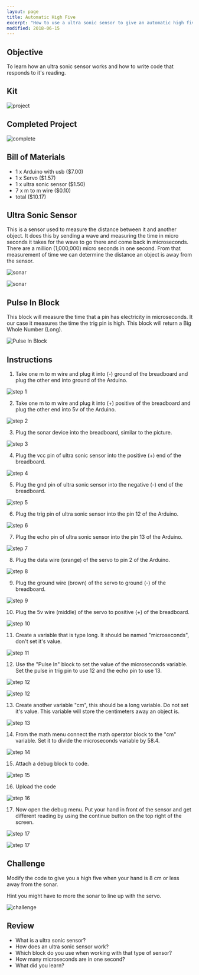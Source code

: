 ```yaml
---
layout: page
title: Automatic High Five 
excerpt: "How to use a ultra sonic sensor to give an automatic high five."
modified: 2018-06-15
---
```


## Objective

To learn how an ultra sonic sensor works and how to write code that responds to it's reading.

## Kit

![project](/images/maker-camp/day-2/utra-sonic-sensor/project.jpg)

## Completed Project

![complete](/images/maker-camp/day-2/utra-sonic-sensor/complete.jpg)

## Bill of Materials 

- 1 x Arduino with usb  ($7.00) 
- 1 x Servo ($1.57)
- 1 x ultra sonic sensor ($1.50)
- 7 x m to m wire ($0.10)
- total ($10.17)

## Ultra Sonic Sensor

This is a sensor used to measure the distance between it and another object.  It does this by sending a wave and measuring the time in micro seconds it takes for the wave to go there and come back in microseconds.  There are a million (1,000,000) micro seconds in one second.  From that measurement of time we can determine the distance an object is away from the sensor.

![sonar](/images/maker-camp/day-2/utra-sonic-sensor/sonar.jpg)

![sonar](/images/arduino-block/lesson-6/step3.jpg)

## Pulse In Block

This block will measure the time that a pin has electricity in microseconds. It our case it measures the time the trig pin is high.   This block will return a Big Whole Number (Long).

![Pulse In Block](/images/maker-camp/day-2/utra-sonic-sensor/pulse-in-block.png)

## Instructions

1) Take one m to m wire and plug it into (-) ground of the breadboard and plug the other end into ground of the Arduino.

![step 1](/images/maker-camp/day-2/utra-sonic-sensor/step_1.jpg)

2) Take one m to m wire and plug it into (+) positive of the breadboard and plug the other end into 5v of the Arduino.

![step 2](/images/maker-camp/day-2/utra-sonic-sensor/step_2.jpg)

3) Plug the sonar device into the breadboard, similar to the picture.

![step 3](/images/maker-camp/day-2/utra-sonic-sensor/step_3.jpg)

4) Plug the vcc pin of ultra sonic sensor into the positive (+) end of the breadboard.

![step 4](/images/maker-camp/day-2/utra-sonic-sensor/step_4.jpg)

5) Plug the gnd pin of ultra sonic sensor into the negative (-) end of the breadboard.

![step 5](/images/maker-camp/day-2/utra-sonic-sensor/step_5.jpg)

6) Plug the trig pin of ultra sonic sensor into the pin 12 of the Arduino.

![step 6](/images/maker-camp/day-2/utra-sonic-sensor/step_6.jpg)

7) Plug the echo pin of ultra sonic sensor into the pin 13 of the Arduino.

![step 7](/images/maker-camp/day-2/utra-sonic-sensor/step_7.jpg)

8) Plug the data wire (orange) of the servo to pin 2 of the Arduino.

![step 8](/images/maker-camp/day-2/utra-sonic-sensor/step_8.jpg)

9) Plug the ground wire (brown) of the servo to ground (-) of the breadboard.

![step 9](/images/maker-camp/day-2/utra-sonic-sensor/step_9.jpg)

10) Plug the 5v wire (middle) of the servo to positive (+) of the breadboard.

![step 10](/images/maker-camp/day-2/utra-sonic-sensor/step_10.jpg)

11) Create a variable that is type long.  It should be named "microseconds", don't set it's value.

![step 11](/images/maker-camp/day-2/utra-sonic-sensor/step_11.png)

12) Use the "Pulse In" block to set the value of the microseconds variable.  Set the pulse in trig pin to use 12 and the echo pin to use 13.

![step 12](/images/maker-camp/day-2/utra-sonic-sensor/step_12a.png#img-phone)

![step 12](/images/maker-camp/day-2/utra-sonic-sensor/step_12b.png)

13) Create another variable "cm", this should be a long variable.  Do not set it's value.  This variable will store the centimeters away an object is.

![step 13](/images/maker-camp/day-2/utra-sonic-sensor/step_13.png)

14) From the math menu connect the math operator block to the "cm" variable.  Set it to divide the microseconds variable by 58.4.

![step 14](/images/maker-camp/day-2/utra-sonic-sensor/step_14.png)

15) Attach a debug block to code.

![step 15](/images/maker-camp/day-2/utra-sonic-sensor/step_15.png)

16) Upload the code

![step 16](/images/upload-1.png)

17) Now open the debug menu.  Put your hand in front of the sensor and get different reading by using the continue button on the top right of the screen.

![step 17](/images/maker-camp/day-2/utra-sonic-sensor/step_17a.png)

![step 17](/images/maker-camp/day-2/utra-sonic-sensor/step_17b.png)

## Challenge

Modify the code to give you a high five when your hand is 8 cm or less away from the sonar.   

Hint you might have to more the sonar to line up with the servo.

![challenge](/images/maker-camp/day-2/utra-sonic-sensor/challenge.gif)

## Review

- What is a ultra sonic sensor?
- How does an ultra sonic sensor work?
- Which block do you use when working with that type of sensor?
- How many microseconds are in one second?
- What did you learn?